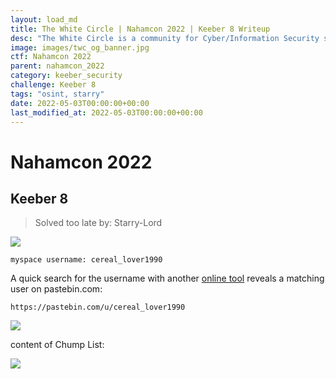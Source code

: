 ```yaml
---
layout: load_md
title: The White Circle | Nahamcon 2022 | Keeber 8 Writeup
desc: "The White Circle is a community for Cyber/Information Security students, enthusiasts and professionals. You can discuss anything related to Security, share your knowledge with others, get help when you need it and proceed further in your journey with amazing people from all over the world."
image: images/twc_og_banner.jpg
ctf: Nahamcon 2022
parent: nahamcon_2022
category: keeber_security
challenge: Keeber 8
tags: "osint, starry"
date: 2022-05-03T00:00:00+00:00
last_modified_at: 2022-05-03T00:00:00+00:00
---
```


<h1 class="heading card-title white-text">Nahamcon 2022</h1>

## Keeber 8
> Solved too late by: Starry-Lord

![](https://i.imgur.com/lowGp5C.png)

```
myspace username: cereal_lover1990
```

A quick search for the username with another [online tool](https://instantusername.com) reveals a matching user on pastebin.com:
 

```
https://pastebin.com/u/cereal_lover1990
```

![](https://i.imgur.com/WwcO2u9.png)

content of Chump List:

![](https://i.imgur.com/oK6PGzb.png)